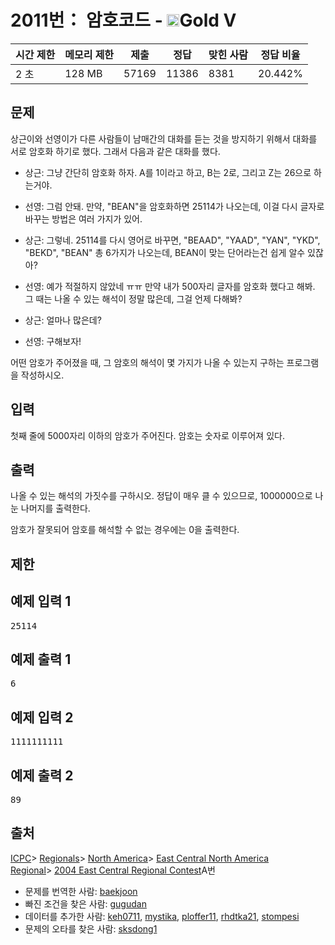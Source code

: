 # 2011번： 암호코드 - <img src="https://static.solved.ac/tier_small/11.svg" style="height:20px" />Gold V


| 시간 제한 | 메모리 제한 | 제출 | 정답 | 맞힌 사람 | 정답 비율 |
| --- | --- | --- | --- | --- | --- |
| 2 초 | 128 MB | 57169 | 11386 | 8381 | 20.442% |


## 문제


상근이와 선영이가 다른 사람들이 남매간의 대화를 듣는 것을 방지하기 위해서 대화를 서로 암호화 하기로 했다. 그래서 다음과 같은 대화를 했다.

- 상근: 그냥 간단히 암호화 하자. A를 1이라고 하고, B는 2로, 그리고 Z는 26으로 하는거야.

- 선영: 그럼 안돼. 만약, "BEAN"을 암호화하면 25114가 나오는데, 이걸 다시 글자로 바꾸는 방법은 여러 가지가 있어.

- 상근: 그렇네. 25114를 다시 영어로 바꾸면, "BEAAD", "YAAD", "YAN", "YKD", "BEKD", "BEAN" 총 6가지가 나오는데, BEAN이 맞는 단어라는건 쉽게 알수 있잖아?

- 선영: 예가 적절하지 않았네 ㅠㅠ 만약 내가 500자리 글자를 암호화 했다고 해봐. 그 때는 나올 수 있는 해석이 정말 많은데, 그걸 언제 다해봐?

- 상근: 얼마나 많은데?

- 선영: 구해보자!


어떤 암호가 주어졌을 때, 그 암호의 해석이 몇 가지가 나올 수 있는지 구하는 프로그램을 작성하시오.




## 입력


첫째 줄에 5000자리 이하의 암호가 주어진다. 암호는 숫자로 이루어져 있다.




## 출력


나올 수 있는 해석의 가짓수를 구하시오. 정답이 매우 클 수 있으므로, 1000000으로 나눈 나머지를 출력한다.

암호가 잘못되어 암호를 해석할 수 없는 경우에는 0을 출력한다.




## 제한




## 예제 입력 1


<pre>25114
</pre>


## 예제 출력 1


<pre>6
</pre>




## 예제 입력 2


<pre>1111111111
</pre>


## 예제 출력 2


<pre>89
</pre>






## 출처


[ICPC](/category/1)> [Regionals](/category/7)> [North America](/category/8)> [East Central North America Regional](/category/32)> [2004 East Central Regional Contest](/category/detail/122)A번
- 문제를 번역한 사람: [baekjoon](/user/baekjoon)
- 빠진 조건을 찾은 사람: [gugudan](/user/gugudan)
- 데이터를 추가한 사람: [keh0711](/user/keh0711), [mystika](/user/mystika), [ploffer11](/user/ploffer11), [rhdtka21](/user/rhdtka21), [stompesi](/user/stompesi)
- 문제의 오타를 찾은 사람: [sksdong1](/user/sksdong1)




